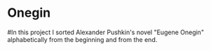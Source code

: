# Onegin
#In this project I sorted Alexander Pushkin's novel "Eugene Onegin" alphabetically from the beginning and from the end.
